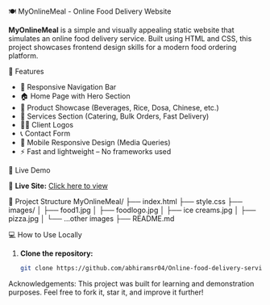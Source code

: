 🍽️ MyOnlineMeal - Online Food Delivery Website

**MyOnlineMeal** is a simple and visually appealing static website that simulates an online food delivery service. Built using HTML and CSS, this project showcases frontend design skills for a modern food ordering platform.

🌟 Features

- 🧭 Responsive Navigation Bar
- 🏠 Home Page with Hero Section
- 🥘 Product Showcase (Beverages, Rice, Dosa, Chinese, etc.)
- 💼 Services Section (Catering, Bulk Orders, Fast Delivery)
- 🧑‍💻 Client Logos
- 📞 Contact Form
- 📱 Mobile Responsive Design (Media Queries)
- ⚡ Fast and lightweight – No frameworks used


🚀 Live Demo

🔗 **Live Site:** [Click here to view](https://abhiramsr04.github.io/Online-food-delivery-service-website/) 

📁 Project Structure
MyOnlineMeal/
├── index.html
├── style.css
├── images/
│ ├── food1.jpg
│ ├── foodlogo.jpg
│ ├── ice creams.jpg
│ ├── pizza.jpg
│ └── ...other images
├── README.md

💻 How to Use Locally

1. **Clone the repository:**
   ```bash
   git clone https://github.com/abhiramsr04/Online-food-delivery-service-website.git

Acknowledgements:
This project was built for learning and demonstration purposes.
Feel free to fork it, star it, and improve it further!
